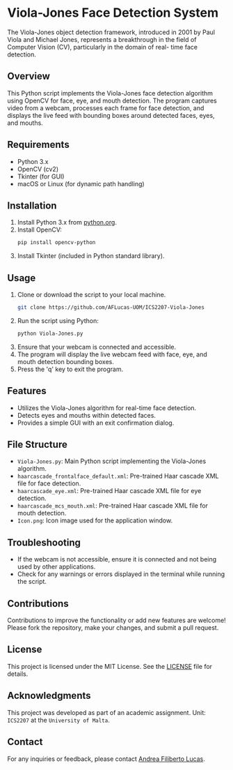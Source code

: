 # Viola-Jones Face Detection System

The Viola-Jones object detection framework, introduced in 2001 by Paul Viola and Michael Jones, represents a breakthrough in the field of Computer Vision (CV), particularly in the domain of real- time face detection.

## Overview

This Python script implements the Viola-Jones face detection algorithm using OpenCV for face, eye, and mouth detection. The program captures video from a webcam, processes each frame for face detection, and displays the live feed with bounding boxes around detected faces, eyes, and mouths.

## Requirements

- Python 3.x
- OpenCV (cv2)
- Tkinter (for GUI)
- macOS or Linux (for dynamic path handling)

## Installation
1. Install Python 3.x from [python.org](https://www.python.org/downloads/).
2. Install OpenCV:
    ```bash
    pip install opencv-python
    ```
3. Install Tkinter (included in Python standard library).

## Usage
1. Clone or download the script to your local machine.
   ```bash
   git clone https://github.com/AFLucas-UOM/ICS2207-Viola-Jones
   ```
2. Run the script using Python:
    ```bash
    python Viola-Jones.py
    ```
3. Ensure that your webcam is connected and accessible.
4. The program will display the live webcam feed with face, eye, and mouth detection bounding boxes.
5. Press the 'q' key to exit the program.

## Features

- Utilizes the Viola-Jones algorithm for real-time face detection.
- Detects eyes and mouths within detected faces.
- Provides a simple GUI with an exit confirmation dialog.

## File Structure

- `Viola-Jones.py`: Main Python script implementing the Viola-Jones algorithm.
- `haarcascade_frontalface_default.xml`: Pre-trained Haar cascade XML file for face detection.
- `haarcascade_eye.xml`: Pre-trained Haar cascade XML file for eye detection.
- `haarcascade_mcs_mouth.xml`: Pre-trained Haar cascade XML file for mouth detection.
- `Icon.png`: Icon image used for the application window.

## Troubleshooting

- If the webcam is not accessible, ensure it is connected and not being used by other applications.
- Check for any warnings or errors displayed in the terminal while running the script.

## Contributions

Contributions to improve the functionality or add new features are welcome! Please fork the repository, make your changes, and submit a pull request.

## License

This project is licensed under the MIT License. See the [LICENSE](LICENSE) file for details.

## Acknowledgments

This project was developed as part of an academic assignment. Unit: `ICS2207` at the `University of Malta`.

## Contact

For any inquiries or feedback, please contact [Andrea Filiberto Lucas](mailto:andrealucasmalta@gmail.com).